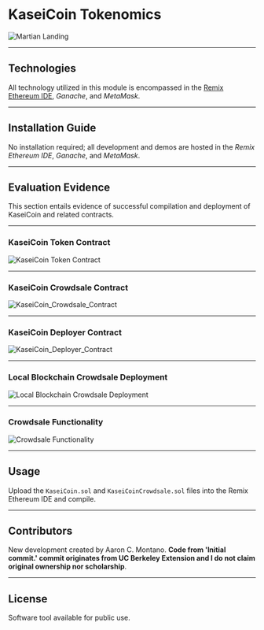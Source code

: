 # KaseiCoin Tokenomics 

![Martian Landing](./Images/mars_landing.png)

---

## Technologies

All technology utilized in this module is encompassed in the [Remix Ethereum IDE](https://remix-project.org/), _Ganache_, and _MetaMask_. 

---

## Installation Guide

No installation required; all development and demos are hosted in the _Remix Ethereum IDE_, _Ganache_, and _MetaMask_.

---

## Evaluation Evidence 

This section entails evidence of successful compilation and deployment of KaseiCoin and related contracts.

---

### KaseiCoin Token Contract 

![KaseiCoin Token Contract](./Images/KaseiCoin_Token_Contract.png)

---

### KaseiCoin Crowdsale Contract

![KaseiCoin_Crowdsale_Contract](./Images/KaseiCoin_Crowdsale_Contract.png)

---

### KaseiCoin Deployer Contract 

![KaseiCoin_Deployer_Contract](./Images/KaseiCoin_Deployer_Contract.png)

---

### Local Blockchain Crowdsale Deployment

![Local Blockchain Crowdsale Deployment](./Images/local_blockchain_crowdsale_deployment.png)

---

### Crowdsale Functionality

![Crowdsale Functionality](./Inmages/crowdsale_functionality.png)

---

## Usage

Upload the `KaseiCoin.sol` and `KaseiCoinCrowdsale.sol` files into the Remix Ethereum IDE and compile. 

---

## Contributors

New development created by Aaron C. Montano. **Code from 'Initial commit.' commit originates from UC Berkeley Extension and I do not claim original ownership nor scholarship**.

---

## License

Software tool available for public use. 
